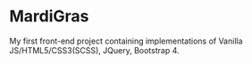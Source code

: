# MardiGras
My first front-end project containing implementations of Vanilla JS/HTML5/CSS3(SCSS), JQuery, Bootstrap 4.
